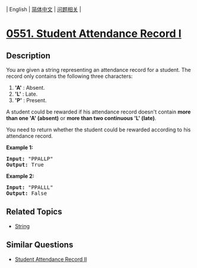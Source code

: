 
| English | [简体中文](README.md) | [问题相关](QUESTION.md) |
# [0551. Student Attendance Record I](https://leetcode-cn.com/problems/student-attendance-record-i/)
## Description
You are given a string representing an attendance record for a student. The record only contains the following three characters:

<p>
<ol>
<li><b>'A'</b> : Absent. </li>
<li><b>'L'</b> : Late.</li>
<li> <b>'P'</b> : Present. </li>
</ol>
</p>

<p>
A student could be rewarded if his attendance record doesn't contain <b>more than one 'A' (absent)</b> or <b>more than two continuous 'L' (late)</b>.    </p>

<p>You need to return whether the student could be rewarded according to his attendance record.</p>

<p><b>Example 1:</b><br />
<pre>
<b>Input:</b> "PPALLP"
<b>Output:</b> True
</pre>
</p>

<p><b>Example 2:</b><br />
<pre>
<b>Input:</b> "PPALLL"
<b>Output:</b> False
</pre>
</p>



## Related Topics
- [String](https://leetcode-cn.com/tag/string)
## Similar Questions
- [Student Attendance Record II](../0552/README_EN.md)
